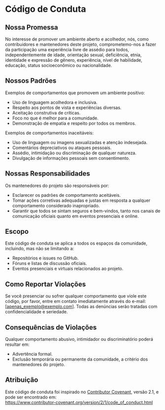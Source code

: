 # Código de Conduta

## Nossa Promessa

No interesse de promover um ambiente aberto e acolhedor, nós, como contribuidores e mantenedores deste projeto, comprometemo-nos a fazer da participação uma experiência livre de assédio para todos, independentemente de idade, orientação sexual, deficiência, etnia, identidade e expressão de gênero, experiência, nível de habilidade, educação, status socioeconômico ou nacionalidade.

## Nossos Padrões

Exemplos de comportamentos que promovem um ambiente positivo:
- Uso de linguagem acolhedora e inclusiva.
- Respeito aos pontos de vista e experiências diversas.
- Aceitação construtiva de críticas.
- Foco no que é melhor para a comunidade.
- Demonstração de empatia e respeito por todos os membros.

Exemplos de comportamentos inaceitáveis:
- Uso de linguagem ou imagens sexualizadas e atenção indesejada.
- Comentários depreciativos ou ataques pessoais.
- Assédio, intimidação ou discriminação de qualquer natureza.
- Divulgação de informações pessoais sem consentimento.

## Nossas Responsabilidades

Os mantenedores do projeto são responsáveis por:
- Esclarecer os padrões de comportamento aceitáveis.
- Tomar ações corretivas adequadas e justas em resposta a qualquer comportamento considerado inapropriado.
- Garantir que todos se sintam seguros e bem-vindos, tanto nos canais de comunicação oficiais quanto em eventos presenciais e online.

## Escopo

Este código de conduta se aplica a todos os espaços da comunidade, incluindo, mas não se limitando a:
- Repositórios e issues no GitHub.
- Fóruns e listas de discussão oficiais.
- Eventos presenciais e virtuais relacionados ao projeto.

## Como Reportar Violações

Se você presenciar ou sofrer qualquer comportamento que viole este código, por favor, entre em contato imediatamente através do e-mail: [apenas_exemplo@exemplo.com]. Todas as denúncias serão tratadas com confidencialidade e seriedade.

## Consequências de Violações

Qualquer comportamento abusivo, intimidador ou discriminatório poderá resultar em:
- Advertência formal.
- Exclusão temporária ou permanente da comunidade, a critério dos mantenedores do projeto.

## Atribuição

Este código de conduta foi inspirado no [Contributor Covenant][homepage], versão 2.1, e pode ser encontrado em:  
https://www.contributor-covenant.org/version/2/1/code_of_conduct.html

[homepage]: https://www.contributor-covenant.org

